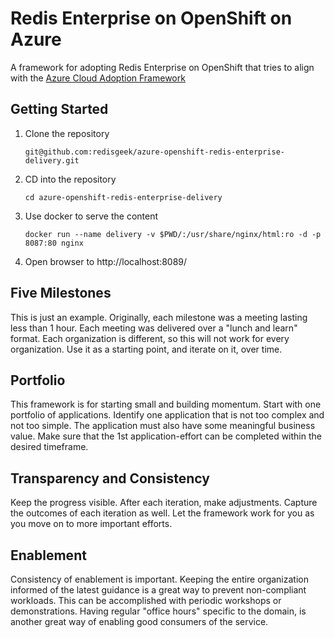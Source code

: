 # Redis Enterprise on OpenShift on Azure
A framework for adopting Redis Enterprise on OpenShift that tries to align with the
[Azure Cloud Adoption Framework](https://docs.microsoft.com/en-us/azure/cloud-adoption-framework/)

## Getting Started

1.  Clone the repository
    ```
    git@github.com:redisgeek/azure-openshift-redis-enterprise-delivery.git
    ```
2.  CD into the repository
    ```
    cd azure-openshift-redis-enterprise-delivery
    ```
3.  Use docker to serve the content
    ```
    docker run --name delivery -v $PWD/:/usr/share/nginx/html:ro -d -p 8087:80 nginx
    ``` 
4.  Open browser to http://localhost:8089/

## Five Milestones

This is just an example.
Originally, each milestone was a meeting lasting less than 1 hour.
Each meeting was delivered over a "lunch and learn" format.
Each organization is different, so this will not work for every organization.
Use it as a starting point, and iterate on it, over time.

## Portfolio

This framework is for starting small and building momentum.
Start with one portfolio of applications.
Identify one application that is not too complex and not too simple.
The application must also have some meaningful business value.
Make sure that the 1st application-effort can be completed within the desired timeframe.

## Transparency and Consistency

Keep the progress visible.
After each iteration, make adjustments.
Capture the outcomes of each iteration as well.
Let the framework work for you as you move on to more important efforts.

## Enablement

Consistency of enablement is important.
Keeping the entire organization informed of the latest guidance
is a great way to prevent non-compliant workloads.
This can be accomplished with periodic workshops or demonstrations.
Having regular "office hours" specific to the domain, is another
great way of enabling good consumers of the service.
